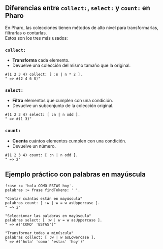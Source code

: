 ## Diferencias entre `collect:`, `select:` y `count:` en Pharo

En Pharo, las colecciones tienen métodos de alto nivel para transformarlas, filtrarlas o contarlas.  
Estos son los tres más usados:

### `collect:`
- **Transforma** cada elemento.
- Devuelve una colección del mismo tamaño que la original.
```st
#(1 2 3 4) collect: [ :n | n * 2 ].
" => #(2 4 6 8)"
```
### `select:`
- **Filtra** elementos que cumplen con una condición.
- Devuelve un subconjunto de la colección original.
```st
#(1 2 3 4) select: [ :n | n odd ].
" => #(1 3)"
```
### `count:`
- **Cuenta** cuántos elementos cumplen con una condición.
- Devuelve un número.

```st
#(1 2 3 4) count: [ :n | n odd ].
" => 2"
```

## Ejemplo práctico con palabras en mayúscula
```st
frase := 'hola COMO ESTAS hoy'.
palabras := frase findTokens: ' '.

"Contar cuántas están en mayúscula"
palabras count: [ :w | w = w asUppercase ].
" => 2"

"Seleccionar las palabras en mayúscula"
palabras select: [ :w | w = w asUppercase ].
" => #('COMO' 'ESTAS')"

"Transformar todas a minúscula"
palabras collect: [ :w | w asLowercase ].
" => #('hola' 'como' 'estas' 'hoy')"
```
